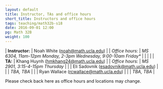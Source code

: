 ```yaml
---
layout: default
title: Instructor, TAs and office hours
short_title: Instructors and office hours
tags: teaching/math32b-s18
date: 2016-09-01 12:00
pg: Math 32B
weight: 100
---
```




| __Instructor:__ | Noah White (<a href="mailto:noah@math.ucla.edu">noah@math.ucla.edu</a>)             |
| _Office hours:_ | _MS 6304, 11am-12pm Monday, 2-3pm Wednesday, 9:00-10am Friday*_                     |
|                 |                                                                                     |
| __TA:__         | Khang Huynh (<a href="mailto:hmkhang24@math.ucla.edu">hmkhang24@math.ucla.edu</a>)  |
| _Office hours:_ | _MS 2901, 3:15-4-15pm Thursday_                                                     |
|                 | Eli Sadovnik (<a href="mailto:esadovnik@math.ucla.edu">esadovnik@math.ucla.edu</a>) |
|                 | _TBA, TBA_                                                                          |
|                 | Ryan Wallace (<a href="mailto:rcwallace@math.ucla.edu">rcwallace@math.ucla.edu</a>) |
|                 | _TBA, TBA_                                                                |


Please check back here as office hours and locations may change.
